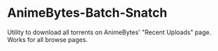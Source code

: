 # AnimeBytes-Batch-Snatch
Utility to download all torrents on AnimeBytes' "Recent Uploads" page. Works for all browse pages.
